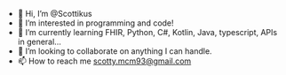 - 👋 Hi, I’m @Scottikus
- 👀 I’m interested in programming and code!
- 🌱 I’m currently learning FHIR, Python, C#, Kotlin, Java, typescript, APIs in general...
- 💞️ I’m looking to collaborate on anything I can handle.
- 📫 How to reach me scotty.mcm93@gmail.com

<!---
Scottikus/Scottikus is a ✨ special ✨ repository because its `README.md` (this file) appears on your GitHub profile.
You can click the Preview link to take a look at your changes.
--->
